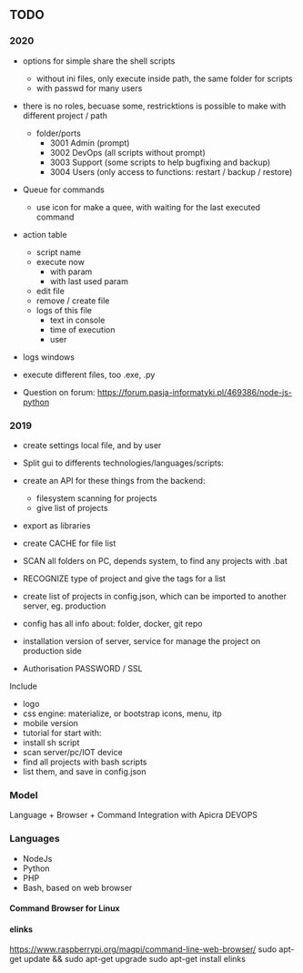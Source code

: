 ## TODO

### 2020

+ options for simple share the shell scripts
    + without ini files, only execute inside path, the same folder for scripts
    + with passwd for many users               

+ there is no roles, becuase some, restricktions is possible to make with different project / path
    + folder/ports
        + 3001 Admin (prompt)
        + 3002 DevOps (all scripts without prompt)
        + 3003 Support (some scripts to help bugfixing and backup)
        + 3004 Users (only access to functions: restart / backup / restore)

+ Queue for commands
    + use icon for make a quee, with waiting for the last executed command

+ action table
    + script name
    + execute now
        + with param
        + with last used param
    + edit file
    + remove / create file
    + logs of this file
        + text in console
        + time of execution
        + user 
+ logs windows

+ execute different files, too .exe, .py
+ Question on forum: https://forum.pasja-informatyki.pl/469386/node-js-python
    

### 2019

 + create settings local file, and by user
 + Split gui to differents technologies/languages/scripts:
 + create an API for these things from the backend:
    + filesystem scanning for projects
    + give list of projects 
    
+ export as libraries
+ create CACHE for file list
+ SCAN all folders on PC, depends system, to find any projects with .bat
+ RECOGNIZE type of project and give the tags for a list
+ create list of projects in config.json, which can be imported to another server, eg. production
+ config has all info about: folder, docker, git repo
+ installation version of server, service for manage the project on production side
+ Authorisation PASSWORD / SSL

Include
+ logo
+ css engine: materialize, or bootstrap icons, menu, itp
+ mobile version 
+ tutorial for start with:
 + install sh script
 + scan server/pc/IOT device
 + find all projects with bash scripts
 + list them, and save in config.json
 
 
 ### Model
 Language + Browser + Command Integration with Apicra DEVOPS
 
 ### Languages
 * NodeJs
 * Python
 * PHP
 * Bash, based on web browser
 
 
 #### Command Browser for Linux
 
 #### elinks
 https://www.raspberrypi.org/magpi/command-line-web-browser/
 sudo apt-get update && sudo apt-get upgrade
 sudo apt-get install elinks

